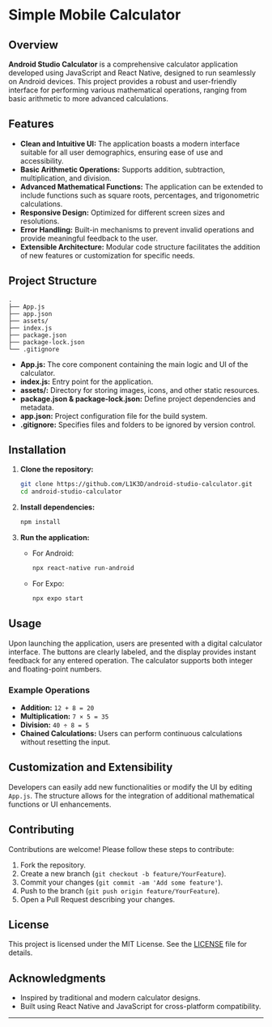 # Simple Mobile Calculator

## Overview

**Android Studio Calculator** is a comprehensive calculator application developed using JavaScript and React Native, designed to run seamlessly on Android devices. This project provides a robust and user-friendly interface for performing various mathematical operations, ranging from basic arithmetic to more advanced calculations.

## Features

- **Clean and Intuitive UI:** The application boasts a modern interface suitable for all user demographics, ensuring ease of use and accessibility.
- **Basic Arithmetic Operations:** Supports addition, subtraction, multiplication, and division.
- **Advanced Mathematical Functions:** The application can be extended to include functions such as square roots, percentages, and trigonometric calculations.
- **Responsive Design:** Optimized for different screen sizes and resolutions.
- **Error Handling:** Built-in mechanisms to prevent invalid operations and provide meaningful feedback to the user.
- **Extensible Architecture:** Modular code structure facilitates the addition of new features or customization for specific needs.

## Project Structure

```
.
├── App.js
├── app.json
├── assets/
├── index.js
├── package.json
├── package-lock.json
└── .gitignore
```

- **App.js:** The core component containing the main logic and UI of the calculator.
- **index.js:** Entry point for the application.
- **assets/:** Directory for storing images, icons, and other static resources.
- **package.json & package-lock.json:** Define project dependencies and metadata.
- **app.json:** Project configuration file for the build system.
- **.gitignore:** Specifies files and folders to be ignored by version control.

## Installation

1. **Clone the repository:**
   ```bash
   git clone https://github.com/L1K3D/android-studio-calculator.git
   cd android-studio-calculator
   ```

2. **Install dependencies:**
   ```bash
   npm install
   ```

3. **Run the application:**
   - For Android:
     ```bash
     npx react-native run-android
     ```
   - For Expo:
     ```bash
     npx expo start
     ```

## Usage

Upon launching the application, users are presented with a digital calculator interface. The buttons are clearly labeled, and the display provides instant feedback for any entered operation. The calculator supports both integer and floating-point numbers.

### Example Operations

- **Addition:** `12 + 8 = 20`
- **Multiplication:** `7 × 5 = 35`
- **Division:** `40 ÷ 8 = 5`
- **Chained Calculations:** Users can perform continuous calculations without resetting the input.

## Customization and Extensibility

Developers can easily add new functionalities or modify the UI by editing `App.js`. The structure allows for the integration of additional mathematical functions or UI enhancements.

## Contributing

Contributions are welcome! Please follow these steps to contribute:

1. Fork the repository.
2. Create a new branch (`git checkout -b feature/YourFeature`).
3. Commit your changes (`git commit -am 'Add some feature'`).
4. Push to the branch (`git push origin feature/YourFeature`).
5. Open a Pull Request describing your changes.

## License

This project is licensed under the MIT License. See the [LICENSE](LICENSE) file for details.

## Acknowledgments

- Inspired by traditional and modern calculator designs.
- Built using React Native and JavaScript for cross-platform compatibility.

---

